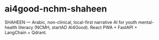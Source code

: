 # ai4good-nchm-shaheen
SHAHEEN — Arabic, non-clinical, local-first narrative AI for youth mental-health literacy (NCMH, startAD AI4Good). React PWA + FastAPI + LangChain + Qdrant.
